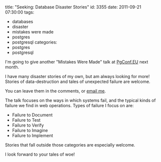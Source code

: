 title: "Seeking: Database Disaster Stories"
id: 3355
date: 2011-09-21 07:30:00
tags: 
- databases
- disaster
- mistakes were made
- postgres
- postgresql
categories: 
- postgres
- postgresql

I'm going to give another "Mistakes Were Made" talk at [PgConf.EU](http://2011.pgconf.eu/) next month. 

I have many disaster stories of my own, but am always looking for more! Stories of data-destruction and tales of unexpected failure are welcome. 

You can leave them in the comments, or [email me](mailto:selena@chesnok.com).

The talk focuses on the ways in which systems fail, and the typical kinds of failure we find in web operations. Types of failure I focus on are: 

* Failure to Document
* Failure to Test
* Failure to Verify
* Failure to Imagine
* Failure to Implement

Stories that fall outside those categories are especially welcome. 

I look forward to your tales of woe!
